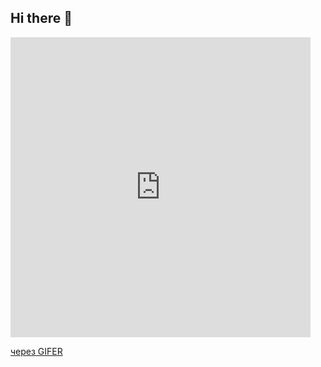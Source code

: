 ## Hi there 👋


<iframe src="https://gifer.com/embed/T2jh" width=480 height=480.000 frameBorder="0" allowFullScreen></iframe><p><a href="https://gifer.com">через GIFER</a></p>
